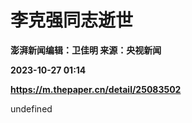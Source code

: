 # 李克强同志逝世
**澎湃新闻编辑：卫佳明 来源：央视新闻**

**2023-10-27 01:14**

**https://m.thepaper.cn/detail/25083502**

undefined